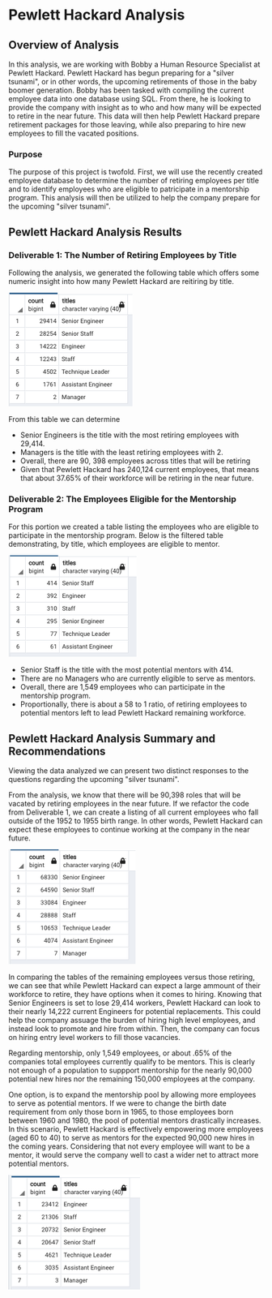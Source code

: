 # Pewlett Hackard Analysis

## Overview of Analysis

In this analysis, we are working with Bobby a Human Resource Specialist at Pewlett Hackard. Pewlett Hackard has begun preparing
for a "silver tsunami", or in other words, the upcoming retirements of those in the baby boomer generation. Bobby has been tasked
with compiling the current employee data into one database using SQL. From there, he is looking to provide the company with
insight as to who and how many will be expected to retire in the near future. This data will then help Pewlett Hackard prepare
retirement packages for those leaving, while also preparing to hire new employees to fill the vacated positions.

### Purpose

The purpose of this project is twofold. First, we will use the recently created employee database to determine the number of
retiring employees per title and to identify employees who are eligible to patricipate in a mentorship program. This analysis
will then be utilized to help the company prepare for the upcoming "silver tsunami".

## Pewlett Hackard Analysis Results

### Deliverable 1: The Number of Retiring Employees by Title

Following the analysis, we generated the following table which offers some numeric insight into how many Pewlett Hackard are reitiring by title. 

![This is an image](https://github.com/jstawarz/Pewlett-Hackard-Analysis/blob/main/Data/Retiring_Titles.png)

From this table we can determine

- Senior Engineers is the title with the most retiring employees with 29,414.
- Managers is the title with the least retiring employees with 2.
- Overall, there are 90, 398 employees across titles that will be retiring
- Given that Pewlett Hackard has 240,124 current employees, that means that about 37.65% of their workforce will be retiring in the near future.


### Deliverable 2: The Employees Eligible for the Mentorship Program

For this portion we created a table listing the employees who are eligible to participate in the mentorship program. Below is the filtered 
table demonstrating, by title, which employees are eligible to mentor.

![This is an image](https://github.com/jstawarz/Pewlett-Hackard-Analysis/blob/main/Data/Mentorship_Titles.png)

- Senior Staff is the title with the most potential mentors with 414.
- There are no Managers who are currently eligible to serve as mentors.
- Overall, there are 1,549 employees who can participate in the mentorship program.
- Proportionally, there is about a 58 to 1 ratio, of retiring employees to potential mentors left to lead Pewlett Hackard remaining workforce.

## Pewlett Hackard Analysis Summary and Recommendations

Viewing the data analyzed we can present two distinct responses to the questions regarding the upcoming "silver tsunami". 

From the analysis, we know that there will be 90,398 roles that will be vacated by retiring employees in the near future. If we refactor
the code from Deliverable 1, we can create a listing of all current employees who fall outside of the 1952 to 1955 birth range. In other words, 
Pewlett Hackard can expect these employees to continue working at the company in the near future. 

![This is an image](https://github.com/jstawarz/Pewlett-Hackard-Analysis/blob/main/Data/Current_Employees_by_Title.png)

In comparing the tables of the remaining employees versus those retiring, we can see that while Pewlett Hackard can expect a large ammount of their
workforce to retire, they have options when it comes to hiring. Knowing that Senior Engineers is set to lose 29,414 workers, Pewlett Hackard can
look to their nearly 14,222 current Engineers for potential replacements. This could help the company assuage the burden of hiring high level
employees, and instead look to promote and hire from within. Then, the company can focus on hiring entry level workers to fill those vacancies.

Regarding mentorship, only 1,549 employees, or about .65% of the companies total employees currently qualify to be mentors. This is clearly
not enough of a population to suppport mentorship for the nearly 90,000 potential new hires nor the remaining 150,000 employees at the company.

One option, is to expand the mentorship pool by allowing more employees to serve as potential mentors. If we were to change the birth date requirement
from only those born in 1965, to those employees born between 1960 and 1980, the pool of potential mentors drastically increases. In this scenario, 
Pewlett Hackard is effectively empowering more employees (aged 60 to 40) to serve as mentors for the expected 90,000 new hires in the coming years.
Considering that not every employee will want to be a mentor, it would serve the company well to cast a wider net to attract more potential mentors.

![This is an image](https://github.com/jstawarz/Pewlett-Hackard-Analysis/blob/main/Data/updated_mentors.png)
